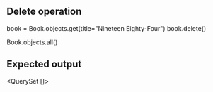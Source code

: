 ## Delete operation 

book = Book.objects.get(title="Nineteen Eighty-Four")
book.delete()

Book.objects.all()

## Expected output 
 
<QuerySet []>
